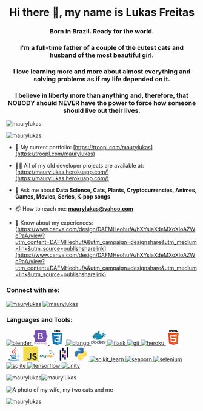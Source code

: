 
<h1 align="center">Hi there 👋, my name is Lukas Freitas</h1>
<h3 align="center">Born in Brazil. Ready for the world.</h3>
<h3 align="center">I'm a full-time father of a couple of the cutest cats and husband of the most beautiful girl.</h3>
<h3 align="center">I love learning more and more about almost everything and solving problems as if my life depended on it.</h3>
<h3 align="center">I believe in liberty more than anything and, therefore, that NOBODY should NEVER have the power to force how someone should live out their lives.</h3>

<p align="left"> <img src="https://komarev.com/ghpvc/?username=maurylukas&label=Profile%20views&color=0e75b6&style=flat" alt="maurylukas" /> </p>

<p align="left"> <a href="https://github.com/ryo-ma/github-profile-trophy"><img src="https://github-profile-trophy.vercel.app/?username=maurylukas" alt="maurylukas" /></a> </p>

- 🔭 My current portfolio: [https://troopl.com/maurylukas](https://troopl.com/maurylukas)

- 👨‍💻 All of my old developer projects are available at: [https://maurylukas.herokuapp.com/](https://maurylukas.herokuapp.com/)

- 💬 Ask me about **Data Science, Cats, Plants, Cryptocurrencies, Animes, Games, Movies, Series, K-pop songs**

- 📫 How to reach me: **maurylukas@yahoo.com**

- 📄 Know about my experiences: [https://www.canva.com/design/DAFMHeohufA/hXYsIaXdeMXoXIoAZWcPaA/view?utm_content=DAFMHeohufA&utm_campaign=designshare&utm_medium=link&utm_source=publishsharelink](https://www.canva.com/design/DAFMHeohufA/hXYsIaXdeMXoXIoAZWcPaA/view?utm_content=DAFMHeohufA&utm_campaign=designshare&utm_medium=link&utm_source=publishsharelink)

<h3 align="left">Connect with me:</h3>
<p align="left">
<a href="https://linkedin.com/in/maurylukas" target="blank"><img align="center" src="https://raw.githubusercontent.com/rahuldkjain/github-profile-readme-generator/master/src/images/icons/Social/linked-in-alt.svg" alt="maurylukas" height="30" width="40" /></a>
<a href="https://kaggle.com/maurylukas" target="blank"><img align="center" src="https://raw.githubusercontent.com/rahuldkjain/github-profile-readme-generator/master/src/images/icons/Social/kaggle.svg" alt="maurylukas" height="30" width="40" /></a>
</p>

<h3 align="left">Languages and Tools:</h3>
<p align="left"> <a href="https://www.blender.org/" target="_blank" rel="noreferrer"> <img src="https://download.blender.org/branding/community/blender_community_badge_white.svg" alt="blender" width="40" height="40"/> </a> <a href="https://getbootstrap.com" target="_blank" rel="noreferrer"> <img src="https://raw.githubusercontent.com/devicons/devicon/master/icons/bootstrap/bootstrap-plain-wordmark.svg" alt="bootstrap" width="40" height="40"/> </a> <a href="https://www.w3schools.com/css/" target="_blank" rel="noreferrer"> <img src="https://raw.githubusercontent.com/devicons/devicon/master/icons/css3/css3-original-wordmark.svg" alt="css3" width="40" height="40"/> </a> <a href="https://www.djangoproject.com/" target="_blank" rel="noreferrer"> <img src="https://cdn.worldvectorlogo.com/logos/django.svg" alt="django" width="40" height="40"/> </a> <a href="https://www.docker.com/" target="_blank" rel="noreferrer"> <img src="https://raw.githubusercontent.com/devicons/devicon/master/icons/docker/docker-original-wordmark.svg" alt="docker" width="40" height="40"/> </a> <a href="https://flask.palletsprojects.com/" target="_blank" rel="noreferrer"> <img src="https://www.vectorlogo.zone/logos/pocoo_flask/pocoo_flask-icon.svg" alt="flask" width="40" height="40"/> </a> <a href="https://git-scm.com/" target="_blank" rel="noreferrer"> <img src="https://www.vectorlogo.zone/logos/git-scm/git-scm-icon.svg" alt="git" width="40" height="40"/> </a> <a href="https://heroku.com" target="_blank" rel="noreferrer"> <img src="https://www.vectorlogo.zone/logos/heroku/heroku-icon.svg" alt="heroku" width="40" height="40"/> </a> <a href="https://www.w3.org/html/" target="_blank" rel="noreferrer"> <img src="https://raw.githubusercontent.com/devicons/devicon/master/icons/html5/html5-original-wordmark.svg" alt="html5" width="40" height="40"/> </a> <a href="https://www.java.com" target="_blank" rel="noreferrer"> <img src="https://raw.githubusercontent.com/devicons/devicon/master/icons/java/java-original.svg" alt="java" width="40" height="40"/> </a> <a href="https://developer.mozilla.org/en-US/docs/Web/JavaScript" target="_blank" rel="noreferrer"> <img src="https://raw.githubusercontent.com/devicons/devicon/master/icons/javascript/javascript-original.svg" alt="javascript" width="40" height="40"/> </a> <a href="https://www.mysql.com/" target="_blank" rel="noreferrer"> <img src="https://raw.githubusercontent.com/devicons/devicon/master/icons/mysql/mysql-original-wordmark.svg" alt="mysql" width="40" height="40"/> </a> <a href="https://pandas.pydata.org/" target="_blank" rel="noreferrer"> <img src="https://raw.githubusercontent.com/devicons/devicon/2ae2a900d2f041da66e950e4d48052658d850630/icons/pandas/pandas-original.svg" alt="pandas" width="40" height="40"/> </a> <a href="https://www.python.org" target="_blank" rel="noreferrer"> <img src="https://raw.githubusercontent.com/devicons/devicon/master/icons/python/python-original.svg" alt="python" width="40" height="40"/> </a> <a href="https://scikit-learn.org/" target="_blank" rel="noreferrer"> <img src="https://upload.wikimedia.org/wikipedia/commons/0/05/Scikit_learn_logo_small.svg" alt="scikit_learn" width="40" height="40"/> </a> <a href="https://seaborn.pydata.org/" target="_blank" rel="noreferrer"> <img src="https://seaborn.pydata.org/_images/logo-mark-lightbg.svg" alt="seaborn" width="40" height="40"/> </a> <a href="https://www.selenium.dev" target="_blank" rel="noreferrer"> <img src="https://raw.githubusercontent.com/detain/svg-logos/780f25886640cef088af994181646db2f6b1a3f8/svg/selenium-logo.svg" alt="selenium" width="40" height="40"/> </a> <a href="https://www.sqlite.org/" target="_blank" rel="noreferrer"> <img src="https://www.vectorlogo.zone/logos/sqlite/sqlite-icon.svg" alt="sqlite" width="40" height="40"/> </a> <a href="https://www.tensorflow.org" target="_blank" rel="noreferrer"> <img src="https://www.vectorlogo.zone/logos/tensorflow/tensorflow-icon.svg" alt="tensorflow" width="40" height="40"/> </a> <a href="https://unity.com/" target="_blank" rel="noreferrer"> <img src="https://www.vectorlogo.zone/logos/unity3d/unity3d-icon.svg" alt="unity" width="40" height="40"/> </a> </p>

<p><img align="left" src="https://github-readme-stats.vercel.app/api/top-langs?username=maurylukas&show_icons=true&locale=en&layout=compact" alt="maurylukas" /></p>

<p>&nbsp;<img align="left" src="https://github-readme-stats.vercel.app/api?username=maurylukas&show_icons=true&locale=en" alt="maurylukas" /></p>

<div align="left">
  <p><img height="300px" align="center" src="https://user-images.githubusercontent.com/97759783/190134543-dcdb5301-19d3-4af4-84f3-907d16a97bbf.jpg" alt="A photo of my wife, my two cats and me"/></p>
</div>

<p>&nbsp;<img align="left" src="https://github-readme-streak-stats.herokuapp.com/?user=maurylukas&" alt="maurylukas" /></p>
